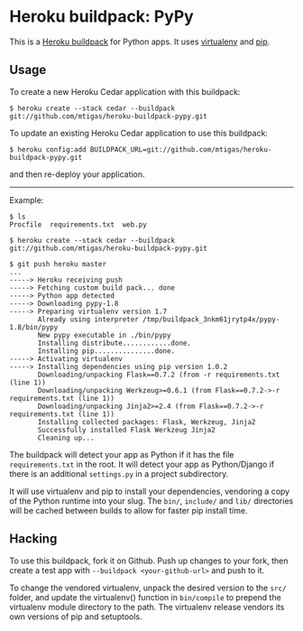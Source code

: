 Heroku buildpack: PyPy
========================


This is a [Heroku buildpack](http://devcenter.heroku.com/articles/buildpack) for Python apps.
It uses [virtualenv](http://www.virtualenv.org/) and [pip](http://www.pip-installer.org/).

Usage
-----

To create a new Heroku Cedar application with this buildpack:

    $ heroku create --stack cedar --buildpack git://github.com/mtigas/heroku-buildpack-pypy.git

To update an existing Heroku Cedar application to use this buildpack:

    $ heroku config:add BUILDPACK_URL=git://github.com/mtigas/heroku-buildpack-pypy.git

and then re-deploy your application.

----


Example:

    $ ls
    Procfile  requirements.txt  web.py

    $ heroku create --stack cedar --buildpack git://github.com/mtigas/heroku-buildpack-pypy.git

    $ git push heroku master
    ...
    -----> Heroku receiving push
    -----> Fetching custom build pack... done
    -----> Python app detected
    -----> Downloading pypy-1.8
    -----> Preparing virtualenv version 1.7
           Already using interpreter /tmp/buildpack_3nkm61jrytp4x/pypy-1.8/bin/pypy
           New pypy executable in ./bin/pypy
           Installing distribute............done.
           Installing pip...............done.
    -----> Activating virtualenv
    -----> Installing dependencies using pip version 1.0.2
           Downloading/unpacking Flask==0.7.2 (from -r requirements.txt (line 1))
           Downloading/unpacking Werkzeug>=0.6.1 (from Flask==0.7.2->-r requirements.txt (line 1))
           Downloading/unpacking Jinja2>=2.4 (from Flask==0.7.2->-r requirements.txt (line 1))
           Installing collected packages: Flask, Werkzeug, Jinja2
           Successfully installed Flask Werkzeug Jinja2
           Cleaning up...

The buildpack will detect your app as Python if it has the file `requirements.txt` in the root. It will detect your app as Python/Django if there is an additional `settings.py` in a project subdirectory.

It will use virtualenv and pip to install your dependencies, vendoring a copy of the Python runtime into your slug.  The `bin/`, `include/` and `lib/` directories will be cached between builds to allow for faster pip install time.

Hacking
-------

To use this buildpack, fork it on Github.  Push up changes to your fork, then create a test app with `--buildpack <your-github-url>` and push to it.

To change the vendored virtualenv, unpack the desired version to the `src/` folder, and update the virtualenv() function in `bin/compile` to prepend the virtualenv module directory to the path. The virtualenv release vendors its own versions of pip and setuptools.
